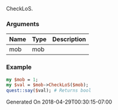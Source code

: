 CheckLoS.
### Arguments
**Name**|**Type**|**Description**
:---|:---|:---
mob|mob|

### Example

```perl
my $mob = 1;
my $val = $mob->CheckLoS($mob);
quest::say($val); # Returns bool
```


Generated On 2018-04-29T00:30:15-07:00